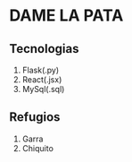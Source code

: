 # DAME LA PATA

## Tecnologias

1. Flask(.py)
2. React(.jsx)
3. MySql(.sql)

## Refugios

1. Garra
2. Chiquito
